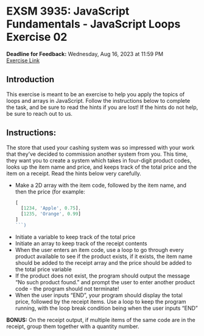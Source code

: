 # EXSM 3935: JavaScript Fundamentals - JavaScript Loops Exercise 02
**Deadline for Feedback:** Wednesday, Aug 16, 2023 at 11:59 PM  
[Exercise Link](https://classroom.github.com/a/LMFZC8hL)

## Introduction
This exercise is meant to be an exercise to help you apply the topics of loops and arrays in JavaScript. Follow the instructions below to complete the task, and be sure to read the hints if you are lost! If the hints do not help, be sure to reach out to us.

## Instructions:
The store that used your cashing system was so impressed with your work that they’ve decided to commission another system from you. This time, they want you to create a system which takes in four-digit product codes, looks up the item name and price, and keeps track of the total price and the item on a receipt. Read the hints below very carefully.

- Make a 2D array with the item code, followed by the item name, and then the price (for example: 
  ```javascript
  [
    [1234, 'Apple', 0.75], 
    [1235, 'Orange', 0.99]
  ]
  ```)
- Initiate a variable to keep track of the total price
- Initiate an array to keep track of the receipt contents
- When the user enters an item code, use a loop to go through every product available to see if the product exists, if it exists, the item name should be added to the receipt array and the price should be added to the total price variable 
- If the product does not exist, the program should output the message “No such product found.” and prompt the user to enter another product code - the program should not terminate!
- When the user inputs “END”, your program should display the total price, followed by the receipt items. Use a loop to keep the program running, with the loop break condition being when the user inputs “END”

**BONUS:** On the receipt output, if multiple items of the same code are in the receipt, group them together with a quantity number.
